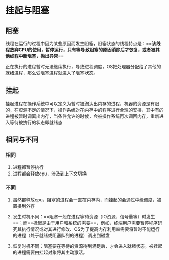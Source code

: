 # 挂起与阻塞

## 阻塞

线程在运行的过程中因为某些原因而发生阻塞，阻塞状态的线程特点是：==**该线程放弃CPU的使用，暂停运行，只有等导致阻塞的原因消除后才恢复，或者被其他线程中断阻塞，抛出异常**==

正在执行的进程暂时无法继续执行，导致进程调度，OS把处理器分配给了其他的就绪进程，那么受阻塞进程就进入了阻塞状态。

## 挂起

挂起进程在操作系统中可以定义为暂时被淘汰出内存的进程，机器的资源是有限的，在资源不足的情况下，操作系统对在内存中的程序进行合理的安排，其中有的进程被暂时调离出内存，当条件允许的时候，会被操作系统再次调回内存，重新进入等待被执行的状态即就绪态



## 相同与不同

### 相同

1. 进程都暂停执行
2. 进程都会释放cpu，涉及到上下文切换

### 不同

1. 虽然都释放cpu，阻塞的进程会一直在内存内，而挂起的会通过中级调度，被置换到外存
2. 发生时机不同：==阻塞一般在进程等待资源（IO资源、信号量等）时发生==；而==挂起是由于用户和系统的需要==，例如，终端用户需要暂停程序研究其执行情况或对其进行修改、OS为了提高内存利用率需要将暂时不能运行的进程（处于就绪或阻塞队列的进程）调出到磁盘 

3. 恢复时机不同：阻塞要在等待的资源得到满足后，才会进入就绪状态。被挂起的进程需要由挂起对象将其主动激活。

